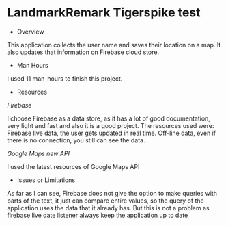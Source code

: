 # LandmarkRemark Tigerspike test

* Overview

This application collects the user name and saves their location on a map. It also updates that information 
on Firebase cloud store.

* Man Hours

I used 11 man-hours to finish this project.

* Resources

*Firebase*

I choose Firebase as a data store, as it has a lot of good documentation, very light and fast and also it is a good project.
The resources used were:
Firebase live data, the user gets updated in real time.
Off-line data, even if there is no connection, you still can see the data.

*Google Maps new API*

I used the latest resources of Google Maps API

* Issues or Limitations

As far as I can see, Firebase does not give the option to make queries with parts of the text, 
it just can compare entire values, so the query of the application uses the data that it already has.
But this is not a problem as firebase live date listener always keep the application up to date
   

